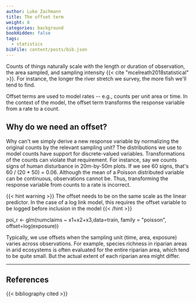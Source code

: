 ```yaml
---
author: Luke Zachmann
title: The offset term
weight: 8
categories: background
bookHidden: false
tags:
  - statistics
bibFile: content/posts/bib.json
---
```


Counts of things naturally scale with the length or duration of observation, the area sampled, and sampling intensity {{< cite "mcelreath2018statistical" >}}. For instance, the longer the river stretch we survey, the more fish we'll tend to find.  


Offset terms are used to model rates -- e.g., counts per unit area or time. In the context of the model, the offset term transforms the response variable from a rate to a count.

## Why do we need an offset?

Why can't we simply derive a new response variable by normalizing the original counts by the relevant sampling unit? The distributions we use to model counts have support for discrete-valued variables. Transformations of the counts can violate that requirement. For instance, say we counts signs of human disturbance in 20m-by-50m plots. If we see 60 signs, that's 60 / (20 * 50) = 0.06.  Although the mean of a Poisson distributed variable can be continuous, observations cannot be. Thus, transforming the response variable from counts to a rate is incorrect.

{{< hint warning >}}
The offset needs to be on the same scale as the linear predictor. In the case of a log link model, this requires the offset variable to be logged before inclusion in the model
{{< /hint >}}

poi_r <- glm(numclaims ~ x1+x2+x3,data=train, family = "poisson", offset=log(exposure))

Typically, we use offsets when the sampling unit (time, area, exposure) varies across observations. For example, species richness in riparian areas in arid ecosystems is often evaluated for the entire riparian area, which tend to be quite small. But the actual extent of each riparian area might differ.

---

## References

{{< bibliography cited >}}
